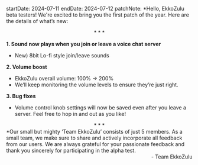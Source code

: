 startDate: 2024-07-11
endDate: 2024-07-12
patchNote: *Hello, EkkoZulu beta testers! We're excited to bring you the first patch of the year. Here are the details of what’s new:

<div align="center">
* * *
</div>

**1. Sound now plays when you join or leave a voice chat server**
+ New) 8bit Lo-fi style join/leave sounds

**2. Volume boost**
+ EkkoZulu overall volume: 100% → 200%
+ We’ll keep monitoring the volume levels to ensure they’re just right.

**3. Bug fixes**
+ Volume control knob settings will now be saved even after you leave a server. Feel free to hop in and out as you like!

<div align="center">
* * *
</div>
*Our small but mighty ‘Team EkkoZulu’ consists of just 5 members. As a small team, we make sure to share and actively incorporate all feedback from our users. We are always grateful for your passionate feedback and thank you sincerely for participating in the alpha test.
<div align="right">
- Team EkkoZulu
</div>
